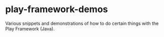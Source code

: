 play-framework-demos
====================

Various snippets and demonstrations of how to do certain things with the Play Framework (Java).

